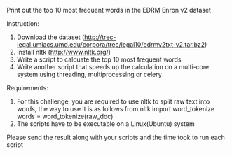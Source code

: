 Print out the top 10 most frequent words in the EDRM Enron v2 dataset

Instruction:
1. Download the dataset (http://trec-legal.umiacs.umd.edu/corpora/trec/legal10/edrmv2txt-v2.tar.bz2)
2. Install nltk (http://www.nltk.org/)
3. Write a script to calcuate the top 10 most frequent words
4. Write another script that speeds up the calculation on a multi-core system using threading, multiprocessing or celery

Requirements:
1. For this challenge, you are required to use nltk to split raw text into words, the way to use it is as follows
    from nltk import word_tokenize
    words = word_tokenize(raw_doc)
2. The scripts have to be executable on a Linux(Ubuntu) system

Please send the result along with your scripts and the time took to run each script
